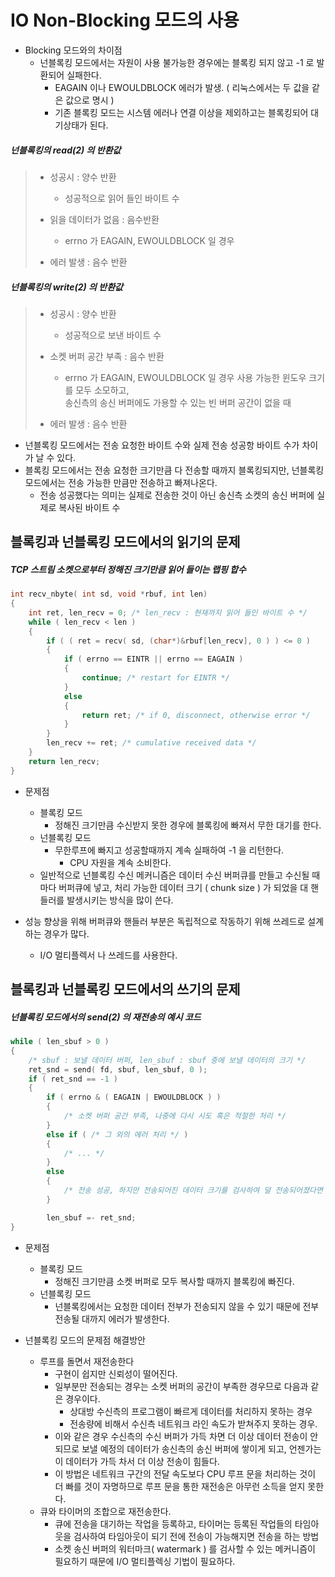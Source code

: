 # IO Non-Blocking 모드의 사용
* Blocking 모드와의 차이점
	- 넌블록킹 모드에서는 자원이 사용 불가능한 경우에는 블록킹 되지 않고 -1 로 발환되어 실패한다.
		- EAGAIN 이나 EWOULDBLOCK 에러가 발생. ( 리눅스에서는 두 값을 같은 값으로 명시 )
		- 기존 블록킹 모드는 시스템 에러나 연결 이상을 제외하고는 블록킹되어 대기상태가 된다.

##### 넌블록킹의 read(2) 의 반환값
> * 성공시 : 양수 반환  
>	- 성공적으로 읽어 들인 바이트 수  
>
> * 읽을 데이터가 없음 : 음수반환  
> 	- errno 가 EAGAIN, EWOULDBLOCK 일 경우  
>
> * 에러 발생 : 음수 반환  


##### 넌블록킹의 write(2) 의 반환값
> * 성공시 : 양수 반환  
> 	- 성공적으로 보낸 바이트 수   
>
> * 소켓 버퍼 공간 부족 : 음수 반환    
>	- errno 가 EAGAIN, EWOULDBLOCK 일 경우 사용 가능한 윈도우 크기를 모두 소모하고,  
>	송신측의 송신 버퍼에도 가용할 수 있는 빈 버퍼 공간이 없을 때    
>
> * 에러 발생 : 음수 반환  

- 넌블록킹 모드에서는 전송 요청한 바이트 수와 실제 전송 성공항 바이트 수가 차이가 날 수 있다.
- 블록킹 모드에서는 전송 요청한 크기만큼 다 전송할 때까지 블록킹되지만,
	넌블록킹 모드에서는 전송 가능한 만큼만 전송하고 빠져나온다.
	- 전송 성공했다는 의미는 실제로 전송한 것이 아닌 송신측 소켓의 송신 버퍼에 실제로 복사된 바이트 수 


## 블록킹과 넌블록킹 모드에서의 읽기의 문제

##### TCP 스트림 소켓으로부터 정해진 크기만큼 읽어 들이는 랩핑 합수
```c++
int recv_nbyte( int sd, void *rbuf, int len)
{
	int ret, len_recv = 0; /* len_recv : 현재까지 읽어 들인 바이트 수 */
	while ( len_recv < len )
	{
		if ( ( ret = recv( sd, (char*)&rbuf[len_recv], 0 ) ) <= 0 )
		{
			if ( errno == EINTR || errno == EAGAIN )
			{
				continue; /* restart for EINTR */
			}
			else
			{
				return ret; /* if 0, disconnect, otherwise error */
			}
		}
		len_recv += ret; /* cumulative received data */
	}
	return len_recv;
}
```
* 문제점
	* 블록킹 모드
		- 정해진 크기만큼 수신받지 못한 경우에 블록킹에 빠져서 무한 대기를 한다.
	* 넌블록킹 모드
		- 무한루프에 빠지고 성공할때까지 계속 실패하여 -1 을 리턴한다.
			- CPU 자원을 계속 소비한다.
	- 일반적으로 넌블록킹 수신 메커니즘은 데이터 수신 버퍼큐를 만들고 수신될 때마다 버퍼큐에 넣고, 
	처리 가능한 데이터 크기 ( chunk size ) 가 되었을 대 핸들러를 발생시키는 방식을 많이 쓴다.

* 성능 향상을 위해 버퍼큐와 핸들러 부분은 독립적으로 작동하기 위해 쓰레드로 설계하는 경우가 많다.
	- I/O 멀티플렉서 나 쓰레드를 사용한다.


## 블록킹과 넌블록킹 모드에서의 쓰기의 문제

##### 넌블록킹 모드에서의 send(2) 의 재전송의 예시 코드
```c++
while ( len_sbuf > 0 )
{
	/* sbuf : 보낼 데이터 버퍼, len_sbuf : sbuf 중에 보낼 데이터의 크기 */
	ret_snd = send( fd, sbuf, len_sbuf, 0 );
	if ( ret_snd == -1 )
	{
		if ( errno & ( EAGAIN | EWOULDBLOCK ) )
		{
			/* 소켓 버퍼 공간 부족, 나중에 다시 시도 혹은 적절한 처리 */
		}
		else if ( /* 그 외의 에러 처리 */ )
		{
			/* ... */
		}
		else
		{
			/* 전송 성공, 하지만 전송되어진 데이터 크기를 검사하여 덜 전송되어졌다면 다시 전송 */
		}

		len_sbuf =- ret_snd;
}
```

* 문제점
	* 블록킹 모드
		- 정해진 크기만큼 소켓 버퍼로 모두 복사할 때까지 블록킹에 빠진다.
	* 넌블록킹 모드
		- 넌블록킹에서는 요청한 데이터 전부가 전송되지 않을 수 있기 때문에 전부 전송될 대까지 에러가 발생한다.

		
* 넌블록킹 모드의 문제점 해결방안
	* 루프를 돌면서 재전송한다
		- 구현이 쉽지만 신뢰성이 떨어진다.
		- 일부분만 전송되는 경우는 소켓 버퍼의 공간이 부족한 경우므로 다음과 같은 경우이다.
			- 상대방 수신측의 프로그램이 빠르게 데이터를 처리하지 못하는 경우
			- 전송량에 비해서 수신측 네트워크 라인 속도가 받쳐주지 못하는 경우.
		- 이와 같은 경우 수신측의 수신 버퍼가 가득 차면 더 이상 데이터 전송이 안 되므로
		보낼 예정의 데이터가 송신측의 송신 버퍼에 쌓이게 되고, 
		언젠가는 이 데이터가 가득 차서 더 이상 전송이 힘들다.
		* 이 방법은 네트워크 구간의 전달 속도보다 CPU 루프 문을 처리하는 것이 더 빠를 것이 자명하므로
		루프 문을 통한 재전송은 아무런 소득을 얻지 못한다.
	* 큐와 타이머의 조합으로 재전송한다.
		- 큐에 전송을 대기하는 작업을 등록하고, 타이머는 등록된 작업들의 타임아웃을 검사하여
		타임아웃이 되기 전에 전송이 가능해지면 전송을 하는 방법
		- 소켓 송신 버퍼의 워터마크( watermark ) 를 검사할 수 있는 메커니즘이 필요하기 때문에
		I/O 멀티플렉싱 기법이 필요하다.
